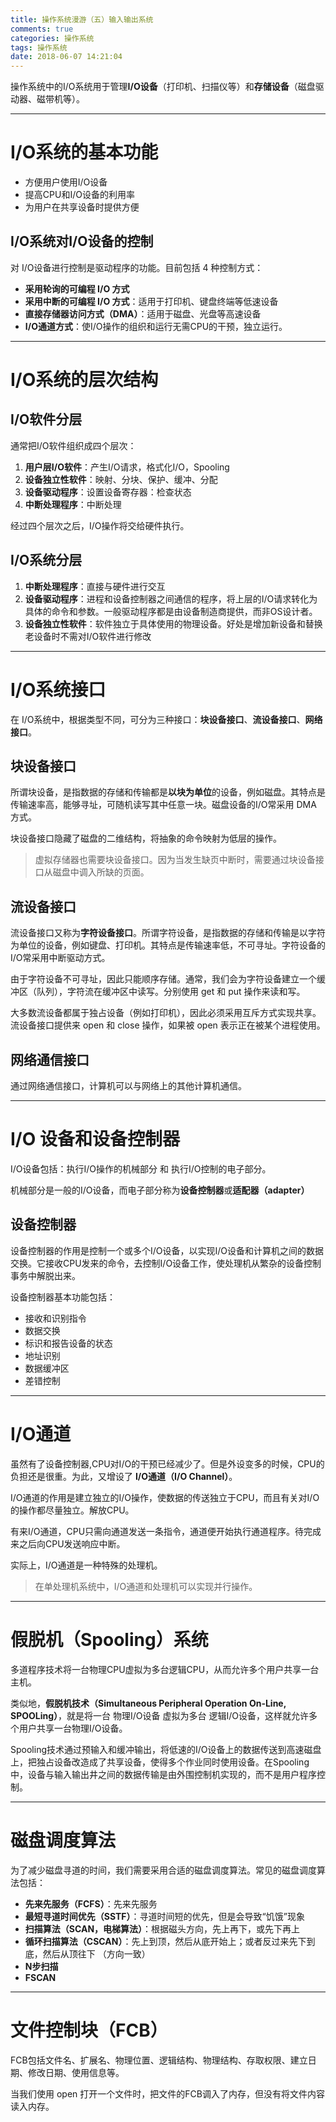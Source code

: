```yaml
---
title: 操作系统漫游（五）输入输出系统
comments: true
categories: 操作系统
tags: 操作系统
date: 2018-06-07 14:21:04
---
```


操作系统中的I/O系统用于管理**I/O设备**（打印机、扫描仪等）和**存储设备**（磁盘驱动器、磁带机等）。

<!-- more -->

---

# I/O系统的基本功能

- 方便用户使用I/O设备
- 提高CPU和I/O设备的利用率
- 为用户在共享设备时提供方便

## I/O系统对I/O设备的控制

对 I/O设备进行控制是驱动程序的功能。目前包括 4 种控制方式：

- **采用轮询的可编程 I/O 方式**
- **采用中断的可编程 I/O 方式**：适用于打印机、键盘终端等低速设备
- **直接存储器访问方式（DMA）**：适用于磁盘、光盘等高速设备
- **I/O通道方式**：使I/O操作的组织和运行无需CPU的干预，独立运行。

---

# I/O系统的层次结构

## I/O软件分层

通常把I/O软件组织成四个层次：

1. **用户层I/O软件**：产生I/O请求，格式化I/O，Spooling
2. **设备独立性软件**：映射、分块、保护、缓冲、分配
3. **设备驱动程序**：设置设备寄存器：检查状态
4. **中断处理程序**：中断处理

经过四个层次之后，I/O操作将交给硬件执行。

## I/O系统分层

1. **中断处理程序**：直接与硬件进行交互
2. **设备驱动程序**：进程和设备控制器之间通信的程序，将上层的I/O请求转化为具体的命令和参数。一般驱动程序都是由设备制造商提供，而非OS设计者。
3. **设备独立性软件**：软件独立于具体使用的物理设备。好处是增加新设备和替换老设备时不需对I/O软件进行修改

---

# I/O系统接口

在 I/O系统中，根据类型不同，可分为三种接口：**块设备接口**、**流设备接口**、**网络接口**。

## 块设备接口

所谓块设备，是指数据的存储和传输都是**以块为单位**的设备，例如磁盘。其特点是传输速率高，能够寻址，可随机读写其中任意一块。磁盘设备的I/O常采用 DMA 方式。

块设备接口隐藏了磁盘的二维结构，将抽象的命令映射为低层的操作。

> 虚拟存储器也需要块设备接口。因为当发生缺页中断时，需要通过块设备接口从磁盘中调入所缺的页面。

## 流设备接口

流设备接口又称为**字符设备接口**。所谓字符设备，是指数据的存储和传输是以字符为单位的设备，例如键盘、打印机。其特点是传输速率低，不可寻址。字符设备的I/O常采用中断驱动方式。

由于字符设备不可寻址，因此只能顺序存储。通常，我们会为字符设备建立一个缓冲区（队列），字符流在缓冲区中读写。分别使用 get 和 put 操作来读和写。

大多数流设备都属于独占设备（例如打印机），因此必须采用互斥方式实现共享。流设备接口提供来 open 和 close 操作，如果被 open 表示正在被某个进程使用。

## 网络通信接口

通过网络通信接口，计算机可以与网络上的其他计算机通信。

---

# I/O 设备和设备控制器

I/O设备包括：执行I/O操作的机械部分 和 执行I/O控制的电子部分。

机械部分是一般的I/O设备，而电子部分称为**设备控制器**或**适配器（adapter）**

## 设备控制器

设备控制器的作用是控制一个或多个I/O设备，以实现I/O设备和计算机之间的数据交换。它接收CPU发来的命令，去控制I/O设备工作，使处理机从繁杂的设备控制事务中解脱出来。

设备控制器基本功能包括：
- 接收和识别指令
- 数据交换
- 标识和报告设备的状态
- 地址识别
- 数据缓冲区
- 差错控制

---

# I/O通道

虽然有了设备控制器,CPU对I/O的干预已经减少了。但是外设变多的时候，CPU的负担还是很重。为此，又增设了 **I/O通道（I/O Channel）**。

I/O通道的作用是建立独立的I/O操作，使数据的传送独立于CPU，而且有关对I/O的操作都尽量独立。解放CPU。

有来I/O通道，CPU只需向通道发送一条指令，通道便开始执行通道程序。待完成来之后向CPU发送响应中断。

实际上，I/O通道是一种特殊的处理机。

> 在单处理机系统中，I/O通道和处理机可以实现并行操作。

---

# 假脱机（Spooling）系统

多道程序技术将一台物理CPU虚拟为多台逻辑CPU，从而允许多个用户共享一台主机。

类似地，**假脱机技术（Simultaneous Peripheral Operation On-Line, SPOOLing）**，就是将一台 物理I/O设备 虚拟为多台 逻辑I/O设备，这样就允许多个用户共享一台物理I/O设备。

Spooling技术通过预输入和缓冲输出，将低速的I/O设备上的数据传送到高速磁盘上，把独占设备改造成了共享设备，使得多个作业同时使用设备。在Spooling中，设备与输入输出井之间的数据传输是由外围控制机实现的，而不是用户程序控制。

---

# 磁盘调度算法

为了减少磁盘寻道的时间，我们需要采用合适的磁盘调度算法。常见的磁盘调度算法包括：

- **先来先服务（FCFS）**：先来先服务
- **最短寻道时间优先（SSTF）**：寻道时间短的优先，但是会导致“饥饿”现象
- **扫描算法（SCAN，电梯算法）**：根据磁头方向，先上再下，或先下再上
- **循环扫描算法（CSCAN）**：先上到顶，然后从底开始上；或者反过来先下到底，然后从顶往下 （方向一致）
- **N步扫描**
- **FSCAN**

---

# 文件控制块（FCB）

FCB包括文件名、扩展名、物理位置、逻辑结构、物理结构、存取权限、建立日期、修改日期、使用信息等。

当我们使用 open 打开一个文件时，把文件的FCB调入了内存，但没有将文件内容读入内存。
